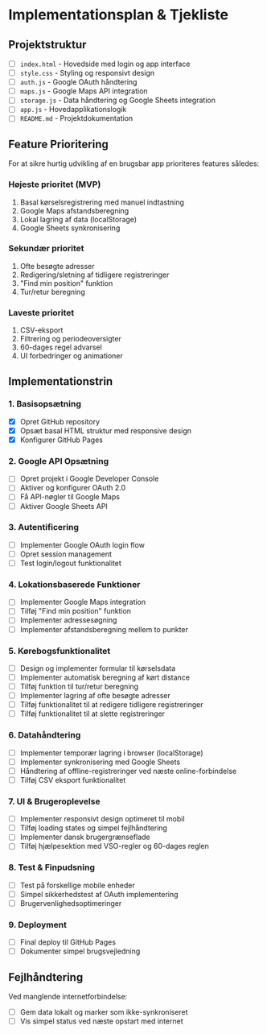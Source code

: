 # Implementationsplan & Tjekliste

## Projektstruktur
- [ ] `index.html` - Hovedside med login og app interface
- [ ] `style.css` - Styling og responsivt design
- [ ] `auth.js` - Google OAuth håndtering
- [ ] `maps.js` - Google Maps API integration
- [ ] `storage.js` - Data håndtering og Google Sheets integration
- [ ] `app.js` - Hovedapplikationslogik
- [ ] `README.md` - Projektdokumentation

## Feature Prioritering

For at sikre hurtig udvikling af en brugsbar app prioriteres features således:

### Højeste prioritet (MVP)
1. Basal kørselsregistrering med manuel indtastning
2. Google Maps afstandsberegning
3. Lokal lagring af data (localStorage)
4. Google Sheets synkronisering

### Sekundær prioritet
1. Ofte besøgte adresser
2. Redigering/sletning af tidligere registreringer
3. "Find min position" funktion
4. Tur/retur beregning

### Laveste prioritet
1. CSV-eksport
2. Filtrering og periodeoversigter
3. 60-dages regel advarsel
4. UI forbedringer og animationer

## Implementationstrin

### 1. Basisopsætning
- [x] Opret GitHub repository
- [x] Opsæt basal HTML struktur med responsive design
- [x] Konfigurer GitHub Pages

### 2. Google API Opsætning
- [ ] Opret projekt i Google Developer Console
- [ ] Aktiver og konfigurer OAuth 2.0
- [ ] Få API-nøgler til Google Maps
- [ ] Aktiver Google Sheets API

### 3. Autentificering
- [ ] Implementer Google OAuth login flow
- [ ] Opret session management
- [ ] Test login/logout funktionalitet

### 4. Lokationsbaserede Funktioner
- [ ] Implementer Google Maps integration
- [ ] Tilføj "Find min position" funktion
- [ ] Implementer adressesøgning
- [ ] Implementer afstandsberegning mellem to punkter

### 5. Kørebogsfunktionalitet
- [ ] Design og implementer formular til kørselsdata
- [ ] Implementer automatisk beregning af kørt distance
- [ ] Tilføj funktion til tur/retur beregning
- [ ] Implementer lagring af ofte besøgte adresser
- [ ] Tilføj funktionalitet til at redigere tidligere registreringer
- [ ] Tilføj funktionalitet til at slette registreringer

### 6. Datahåndtering
- [ ] Implementer temporær lagring i browser (localStorage)
- [ ] Implementer synkronisering med Google Sheets
- [ ] Håndtering af offline-registreringer ved næste online-forbindelse
- [ ] Tilføj CSV eksport funktionalitet

### 7. UI & Brugeroplevelse
- [ ] Implementer responsivt design optimeret til mobil
- [ ] Tilføj loading states og simpel fejlhåndtering
- [ ] Implementer dansk brugergrænseflade
- [ ] Tilføj hjælpesektion med VSO-regler og 60-dages reglen

### 8. Test & Finpudsning
- [ ] Test på forskellige mobile enheder
- [ ] Simpel sikkerhedstest af OAuth implementering
- [ ] Brugervenlighedsoptimeringer

### 9. Deployment
- [ ] Final deploy til GitHub Pages
- [ ] Dokumenter simpel brugsvejledning

## Fejlhåndtering

Ved manglende internetforbindelse:
- [ ] Gem data lokalt og marker som ikke-synkroniseret
- [ ] Vis simpel status ved næste opstart med internet
